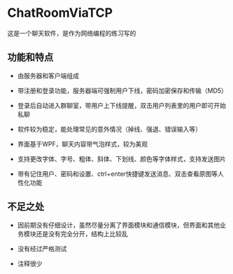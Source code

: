 # ChatRoomViaTCP

这是一个聊天软件，是作为网络编程的练习写的

## 功能和特点

* 由服务器和客户端组成

* 带注册和登录功能，服务器端可强制用户下线，密码加密保存和传输（MD5）

* 登录后自动进入群聊室，带用户上下线提醒，双击用户列表里的用户即可开始私聊

* 软件较为稳定，能处理常见的意外情况（掉线、强退、错误输入等）

* 界面基于WPF，聊天内容带气泡样式，较为美观

* 支持更改字体、字号、粗体、斜体、下划线、颜色等字体样式，支持发送图片

* 带有记住用户、密码和设置、ctrl+enter快捷键发送消息、双击查看原图等人性化功能


## 不足之处

* 因前期没有仔细设计，虽然尽量分离了界面模块和通信模块，但界面和其他业务模块还是没有完全分开，结构上比较乱

* 没有经过严格测试

* 注释很少